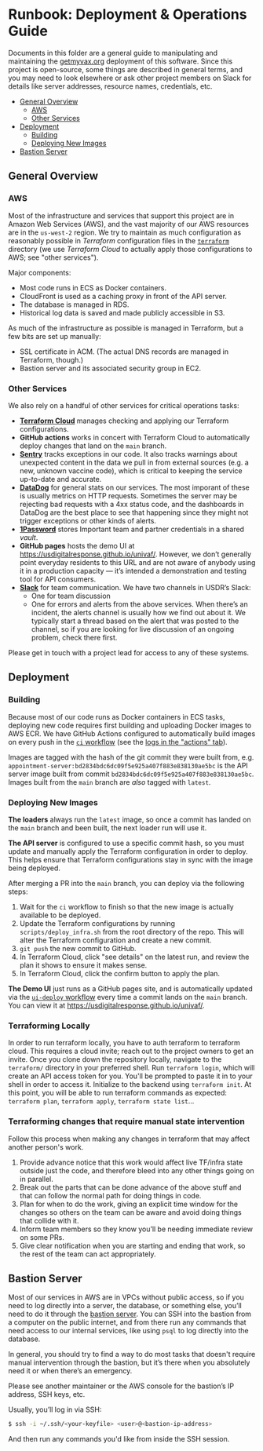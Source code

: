 # Runbook: Deployment & Operations Guide

Documents in this folder are a general guide to manipulating and maintaining the [getmyvax.org](https://getmyvax.org) deployment of this software. Since this project is open-source, some things are described in general terms, and you may need to look elsewhere or ask other project members on Slack for details like server addresses, resource names, credentials, etc.

- [General Overview](#general-overview)
    - [AWS](#aws)
    - [Other Services](#other-services)
- [Deployment](#deployment)
    - [Building](#building)
    - [Deploying New Images](#deploying-new-images)
- [Bastion Server](#bastion-server)


## General Overview

### AWS

Most of the infrastructure and services that support this project are in Amazon Web Services (AWS), and the vast majority of our AWS resources are in the `us-west-2` region. We try to maintain as much configuration as reasonably possible in *Terraform* configuration files in the [`terraform`](../../terraform) directory (we use *Terraform Cloud* to actually apply those configurations to AWS; see "other services").

Major components:

- Most code runs in ECS as Docker containers.
- CloudFront is used as a caching proxy in front of the API server.
- The database is managed in RDS.
- Historical log data is saved and made publicly accessible in S3.

As much of the infrastructure as possible is managed in Terraform, but a few bits are set up manually:

- SSL certificate in ACM. (The actual DNS records are managed in Terraform, though.)
- Bastion server and its associated security group in EC2.


### Other Services

We also rely on a handful of other services for critical operations tasks:

- **[Terraform Cloud][terraform-cloud]** manages checking and applying our Terraform configurations.
- **GitHub actions** works in concert with Terraform Cloud to automatically deploy changes that land on the `main` branch.
- **[Sentry][sentry]** tracks exceptions in our code. It also tracks warnings about unexpected content in the data we pull in from external sources (e.g. a new, unknown vaccine code), which is critical to keeping the service up-to-date and accurate.
- **[DataDog][]** for general stats on our services. The most imporant of these is usually metrics on HTTP requests. Sometimes the server may be rejecting bad requests with a 4xx status code, and the dashboards in DataDog are the best place to see that happening since they might not trigger exceptions or other kinds of alerts.
- **[1Password][1pw]** stores Important team and partner credentials in a shared *vault*.
- **GitHub pages** hosts the demo UI at https://usdigitalresponse.github.io/univaf/. However, we don’t generally point everyday residents to this URL and are not aware of anybody using it in a production capacity — it’s intended a demonstration and testing tool for API consumers.
- **[Slack][slack-usdr]** for team communication. We have two channels in USDR’s Slack:
    - One for team discussion
    - One for errors and alerts from the above services. When there’s an incident, the alerts channel is usually how we find out about it. We typically start a thread based on the alert that was posted to the channel, so if you are looking for live discussion of an ongoing problem, check there first.

Please get in touch with a project lead for access to any of these systems.


## Deployment

### Building

Because most of our code runs as Docker containers in ECS tasks, deploying new code requires first building and uploading Docker images to AWS ECR. We have GitHub Actions configured to automatically build images on every push in the [`ci` workflow][workflow-ci] (see the [logs in the "actions" tab][workflow-ci-runs]).

Images are tagged with the hash of the git commit they were built from, e.g. `appointment-server:bd2834bdc6dc09f5e925a407f883e838130ae5bc` is the API server image built from commit `bd2834bdc6dc09f5e925a407f883e838130ae5bc`. Images built from the `main` branch are *also* tagged with `latest`.


### Deploying New Images

**The loaders** always run the `latest` image, so once a commit has landed on the `main` branch and been built, the next loader run will use it.

**The API server** is configured to use a specific commit hash, so you must update and manually apply the Terraform configuration in order to deploy. This helps ensure that Terraform configurations stay in sync with the image being deployed.

After merging a PR into the `main` branch, you can deploy via the following steps:

1. Wait for the `ci` workflow to finish so that the new image is actually available to be deployed.
2. Update the Terraform configurations by running `scripts/deploy_infra.sh` from the root directory of the repo. This will alter the Terraform configuration and create a new commit.
3. `git push` the new commit to GitHub.
4. In Terraform Cloud, click "see details" on the latest run, and review the plan it shows to ensure it makes sense.
5. In Terraform Cloud, click the confirm button to apply the plan.

**The Demo UI** just runs as a GitHub pages site, and is automatically updated via the [`ui-deploy` workflow][workflow-ui-deploy] every time a commit lands on the `main` branch. You can view it at https://usdigitalresponse.github.io/univaf/.

### Terraforming Locally

In order to run terraform locally, you have to auth terraform to terraform cloud. This requires a cloud invite; reach out to the project owners to get an invite. Once you clone down the repository locally, navigate to the `terraform/` directory in your preferred shell. Run `terraform login`, which will create an API access token for you. You'll be prompted to paste it in to your shell in order to access it. Initialize to the backend using `terraform init`. At this point, you will be able to run terraform commands as expected: `terraform plan`, `terraform apply`, `terraform state list`...

### Terraforming changes that require manual state intervention

Follow this process when making any changes in terraform that may affect another person's work.

1. Provide advance notice that this work would affect live TF/infra state outside just the code, and therefore bleed into any other things going on in parallel.
2. Break out the parts that can be done advance of the above stuff and that can follow the normal path for doing things in code.
3. Plan for when to do the work, giving an explicit time window for the changes so others on the team can be aware and avoid doing things that collide with it.
4. Inform team members so they know you’ll be needing immediate review on some PRs.
5. Give clear notification when you are starting and ending that work, so the rest of the team can act appropriately.


## Bastion Server

Most of our services in AWS are in VPCs without public access, so if you need to log directly into a server, the database, or something else, you’ll need to do it through the [bastion server][bastion-server]. You can SSH into the bastion from a computer on the public internet, and from there run any commands that need access to our internal services, like using `psql` to log directly into the database.

In general, you should try to find a way to do most tasks that doesn't require manual intervention through the bastion, but it’s there when you absolutely need it or when there’s an emergency.

Please see another maintainer or the AWS console for the bastion’s IP address, SSH keys, etc.

Usually, you’ll log in via SSH:

```sh
$ ssh -i ~/.ssh/<your-keyfile> <user>@<bastion-ip-address>
```

And then run any commands you'd like from inside the SSH session.


[terraform-cloud]: https://app.terraform.io/
[sentry]: https://sentry.io/
[datadog]: https://www.datadoghq.com/
[1pw]: https://1password.com/
[slack-usdr]: https://usdigitalresponse.slack.com/
[bastion-server]: https://en.wikipedia.org/wiki/Bastion_host
[workflow-ci]: ../../.github/workflows/ci.yml
[workflow-ci-runs]: https://github.com/usdigitalresponse/univaf/actions/workflows/ci.yml
[workflow-ui-deploy]: ../../.github/workflows/ui-deploy.yml
